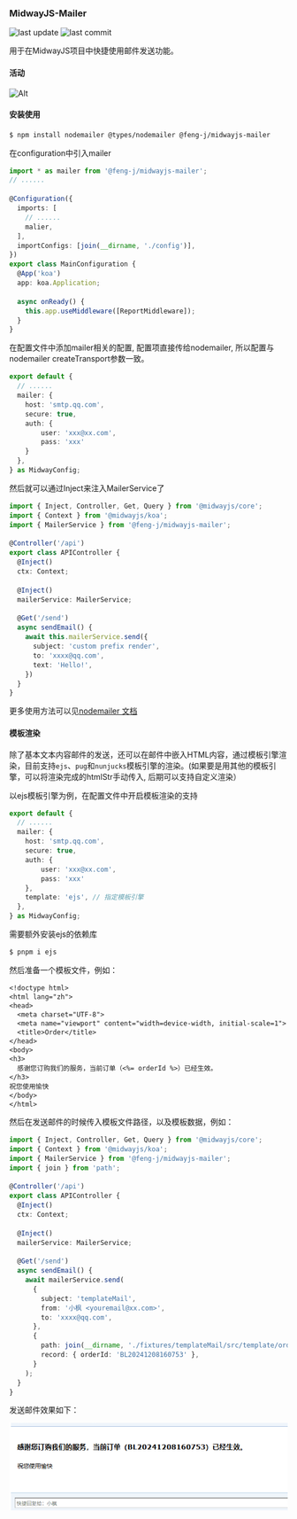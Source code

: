 ### MidwayJS-Mailer

![last update](https://img.shields.io/npm/last-update/%40feng-j%2Fmidwayjs-mailer)
![last commit](https://img.shields.io/github/last-commit/Fengjing95/midwayjs-mailer)

用于在MidwayJS项目中快捷使用邮件发送功能。

#### 活动

![Alt](https://repobeats.axiom.co/api/embed/d7b7dd1bc41bfe282a988c96af3b10bb7bbe6ee0.svg "Repobeats analytics image")

#### 安装使用

```bash
$ npm install nodemailer @types/nodemailer @feng-j/midwayjs-mailer
```
在configuration中引入mailer

```ts
import * as mailer from '@feng-j/midwayjs-mailer';
// ......

@Configuration({
  imports: [
    // ......
    malier,
  ],
  importConfigs: [join(__dirname, './config')],
})
export class MainConfiguration {
  @App('koa')
  app: koa.Application;

  async onReady() {
    this.app.useMiddleware([ReportMiddleware]);
  }
}

```

在配置文件中添加mailer相关的配置, 配置项直接传给nodemailer, 所以配置与nodemailer createTransport参数一致。

```ts
export default {
  // ......
  mailer: {
    host: 'smtp.qq.com',
    secure: true,
    auth: {
        user: 'xxx@xx.com',
        pass: 'xxx'
    }
  },
} as MidwayConfig;

```

然后就可以通过Inject来注入MailerService了

```ts
import { Inject, Controller, Get, Query } from '@midwayjs/core';
import { Context } from '@midwayjs/koa';
import { MailerService } from '@feng-j/midwayjs-mailer';

@Controller('/api')
export class APIController {
  @Inject()
  ctx: Context;

  @Inject()
  mailerService: MailerService;

  @Get('/send')
  async sendEmail() {
    await this.mailerService.send({
      subject: 'custom prefix render',
      to: 'xxxx@qq.com',
      text: 'Hello!',
    })
  }
}

```

更多使用方法可以见[nodemailer 文档](https://www.nodemailer.com/)

#### 模板渲染

除了基本文本内容邮件的发送，还可以在邮件中嵌入HTML内容，通过模板引擎渲染，目前支持`ejs`、`pug`和`nunjucks`模板引擎的渲染。(如果要是用其他的模板引擎，可以将渲染完成的htmlStr手动传入, 后期可以支持自定义渲染）

以ejs模板引擎为例，在配置文件中开启模板渲染的支持

```ts
export default {
  // ......
  mailer: {
    host: 'smtp.qq.com',
    secure: true,
    auth: {
        user: 'xxx@xx.com',
        pass: 'xxx'
    },
    template: 'ejs', // 指定模板引擎
  },
} as MidwayConfig;

```

需要额外安装ejs的依赖库

```bash
$ pnpm i ejs
```
然后准备一个模板文件，例如：

```ejs
<!doctype html>
<html lang="zh">
<head>
  <meta charset="UTF-8">
  <meta name="viewport" content="width=device-width, initial-scale=1">
  <title>Order</title>
</head>
<body>
<h3>
  感谢您订购我们的服务，当前订单（<%= orderId %>）已经生效。
</h3>
祝您使用愉快
</body>
</html>

```

然后在发送邮件的时候传入模板文件路径，以及模板数据，例如：
```ts
import { Inject, Controller, Get, Query } from '@midwayjs/core';
import { Context } from '@midwayjs/koa';
import { MailerService } from '@feng-j/midwayjs-mailer';
import { join } from 'path';

@Controller('/api')
export class APIController {
  @Inject()
  ctx: Context;

  @Inject()
  mailerService: MailerService;

  @Get('/send')
  async sendEmail() {
    await mailerService.send(
      {
        subject: 'templateMail',
        from: '小枫 <youremail@xx.com>',
        to: 'xxxx@qq.com',
      },
      {
        path: join(__dirname, './fixtures/templateMail/src/template/order.ejs'),
        record: { orderId: 'BL20241208160753' },
      }
    );
  }
}

```

发送邮件效果如下：

![img.png](static/img.png)
